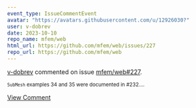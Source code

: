 ```yaml
---
event_type: IssueCommentEvent
avatar: "https://avatars.githubusercontent.com/u/12926030?"
user: v-dobrev
date: 2023-10-10
repo_name: mfem/web
html_url: https://github.com/mfem/web/issues/227
repo_url: https://github.com/mfem/web
---
```


<a href='https://github.com/v-dobrev' target='_blank'>v-dobrev</a> commented on issue <a href='https://github.com/mfem/web/issues/227' target='_blank'>mfem/web#227</a>.

<small>`SubMesh` examples 34 and 35 were documented in #232....</small>

<a href='https://github.com/mfem/web/issues/227' target='_blank'>View Comment</a>